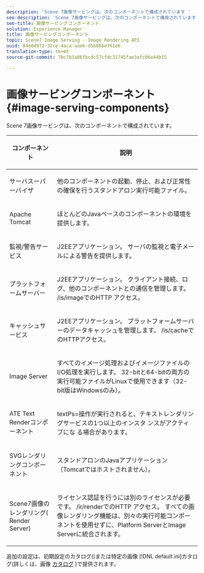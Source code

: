 ```yaml
---
description: 'Scene 7画像サービングは、次のコンポーネントで構成されています '
seo-description: 'Scene 7画像サービングは、次のコンポーネントで構成されています '
seo-title: 画像サービングコンポーネント
solution: Experience Manager
title: 画像サービングコンポーネント
topic: Scene7 Image Serving - Image Rendering API
uuid: 84e04972-32ce-4aca-aae6-d5b8bbe761e6
translation-type: tm+mt
source-git-commit: 7bc7b3a86fbcdc57cfdc31745fae3afc06e44b15

---
```



# 画像サービングコンポーネント{#image-serving-components}

Scene 7画像サービングは、次のコンポーネントで構成されています。

<table id="table_534AF33FE5C4453EACAE0DF35E8E3B63"> 
 <thead> 
  <tr> 
   <th colname="col1" class="entry"> <p>コンポーネント </p> </th> 
   <th colname="col2" class="entry"> <p>説明 </p> </th> 
  </tr>
 </thead>
 <tbody> 
  <tr> 
   <td colname="col1"> <p>サーバスーパーバイザ </p> </td> 
   <td colname="col2"> <p>他のコンポーネントの起動、停止、および正常性の確保を行うスタンドアロン実行可能ファイル。 </p> </td> 
  </tr> 
  <tr> 
   <td colname="col1"> <p>Apache Tomcat </p> </td> 
   <td colname="col2"> <p>ほとんどのJavaベースのコンポーネントの環境を提供します。 </p> </td> 
  </tr> 
  <tr> 
   <td colname="col1"> <p>監視/警告サービス </p> </td> 
   <td colname="col2"> <p>J2EEアプリケーション。 サーバの監視と電子メールによる警告を提供します。 </p> </td> 
  </tr> 
  <tr> 
   <td colname="col1"> <p>プラットフォームサーバー </p> </td> 
   <td colname="col2"> <p>J2EEアプリケーション。 クライアント接続、ログ、他のコンポーネントとの通信を管理します。 /is/imageでのHTTP <span class="filepath"> アクセス</span>。 </p> </td> 
  </tr> 
  <tr> 
   <td colname="col1"> <p>キャッシュサービス </p> </td> 
   <td colname="col2"> <p>J2EEアプリケーション。 プラットフォームサーバーのデータキャッシュを管理します。 /is/cacheでのHTTPアクセス。 </p> </td> 
  </tr> 
  <tr> 
   <td colname="col1"> <p>Image Server </p> </td> 
   <td colname="col2"> <p>すべてのイメージ処理およびイメージファイルのI/O処理を実行します。 32-bitと64-bitの両方の実行可能ファイルがLinuxで使用できます（32-bit版はWindowsのみ）。 </p> </td> 
  </tr> 
  <tr> 
   <td colname="col1"> <p>ATE Text Renderコンポーネント </p> </td> 
   <td colname="col2"> <p>textPs=操作が実行されると、テキストレンダリングサービスの1つ以上のインスタ <span class="codeph"> ンスがアクティブにな</span> る場合があります。 </p> </td> 
  </tr> 
  <tr> 
   <td colname="col1"> <p>SVGレンダリングコンポーネント </p> </td> 
   <td colname="col2"> <p>スタンドアロンのJavaアプリケーション（Tomcatではホストされません）。 </p> </td> 
  </tr> 
  <tr> 
   <td colname="col1"> <p>Scene7画像のレンダリング( Render Server) </p> </td> 
   <td colname="col2"> <p>ライセンス認証を行うには別のライセンスが必要です。 /ir/renderでのHTTP <span class="filepath"> アクセス</span>。 すべての画像レンダリング機能は、別々の実行可能コンポーネントを使用せずに、Platform ServerとImage Serverに統合されます。 </p> </td> 
  </tr> 
 </tbody> 
</table>

追加の設定は、初期設定のカタログ()または特定の画像 [!DNL default.ini]カタログ(詳しくは、画像 [カタログ](../../is-api/image-catalog/image-serving-api-ref/c-image-catalog-reference/c-overview/c-overview.md#concept-9ce2b6a133de45f783e95cabc5810ac3) )で提供されます。
